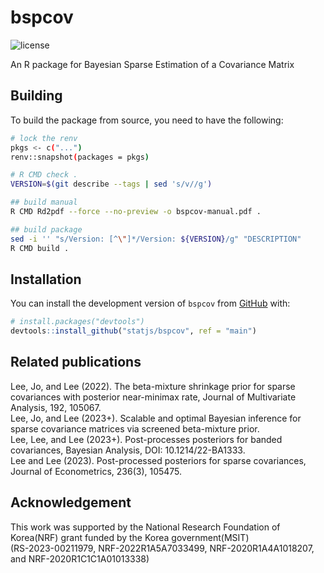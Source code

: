 # bspcov

![license](https://img.shields.io/badge/Licence-GPL--2-blue.svg)

An R package for Bayesian Sparse Estimation of a Covariance Matrix

## Building

To build the package from source, you need to have the following:

```bash
# lock the renv
pkgs <- c("...")
renv::snapshot(packages = pkgs)

# R CMD check .
VERSION=$(git describe --tags | sed 's/v//g')

## build manual
R CMD Rd2pdf --force --no-preview -o bspcov-manual.pdf .

## build package
sed -i '' "s/Version: [^\"]*/Version: ${VERSION}/g" "DESCRIPTION"
R CMD build .
```

## Installation

You can install the development version of `bspcov` from [GitHub](https://github.com/statjs/bspcov) with:

```r
# install.packages("devtools")
devtools::install_github("statjs/bspcov", ref = "main")
```

## Related publications

Lee, Jo, and Lee (2022). The beta-mixture shrinkage prior for sparse covariances with posterior near-minimax rate, Journal of Multivariate Analysis, 192, 105067.  
Lee, Jo, and Lee (2023+). Scalable and optimal Bayesian inference for sparse covariance matrices via screened beta-mixture prior.  
Lee, Lee, and Lee (2023+). Post-processes posteriors for banded covariances, Bayesian Analysis, DOI: 10.1214/22-BA1333.  
Lee and Lee (2023). Post-processed posteriors for sparse covariances, Journal of Econometrics, 236(3), 105475.

## Acknowledgement

This work was supported by the National Research Foundation of Korea(NRF) grant funded by the Korea government(MSIT)   
(RS-2023-00211979, NRF-2022R1A5A7033499, NRF-2020R1A4A1018207, and NRF-2020R1C1C1A01013338)
